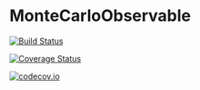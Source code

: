 # MonteCarloObservable

[![Build Status](https://travis-ci.org/crstnbr/MonteCarloObservable.jl.svg?branch=master)](https://travis-ci.org/crstnbr/MonteCarloObservable.jl)

[![Coverage Status](https://coveralls.io/repos/crstnbr/MonteCarloObservable.jl/badge.svg?branch=master&service=github)](https://coveralls.io/github/crstnbr/MonteCarloObservable.jl?branch=master)

[![codecov.io](http://codecov.io/github/crstnbr/MonteCarloObservable.jl/coverage.svg?branch=master)](http://codecov.io/github/crstnbr/MonteCarloObservable.jl?branch=master)

